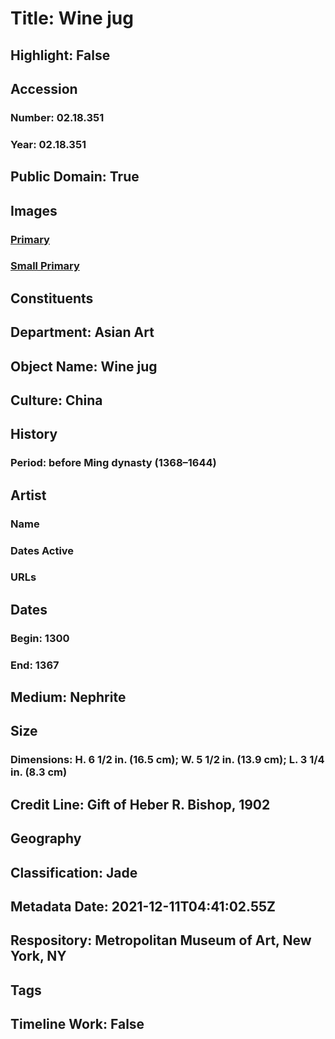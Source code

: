 # Title: Wine jug
## Highlight: False
## Accession
### Number: 02.18.351
### Year: 02.18.351
## Public Domain: True
## Images
### [Primary](https://images.metmuseum.org/CRDImages/as/original/18676.jpg)
### [Small Primary](https://images.metmuseum.org/CRDImages/as/web-large/18676.jpg)
## Constituents
## Department: Asian Art
## Object Name: Wine jug
## Culture: China
## History
### Period: before Ming dynasty (1368–1644)
## Artist
### Name
### Dates Active
### URLs
## Dates
### Begin: 1300
### End: 1367
## Medium: Nephrite
## Size
### Dimensions: H. 6 1/2 in. (16.5 cm); W. 5 1/2 in. (13.9 cm); L. 3 1/4 in. (8.3 cm)
## Credit Line: Gift of Heber R. Bishop, 1902
## Geography
## Classification: Jade
## Metadata Date: 2021-12-11T04:41:02.55Z
## Respository: Metropolitan Museum of Art, New York, NY
## Tags
## Timeline Work: False